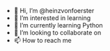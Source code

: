 - 👋 Hi, I’m @heinzvonfoerster
- 👀 I’m interested in learning
- 🌱 I’m currently learning Python
- 💞️ I’m looking to collaborate on 
- 📫 How to reach me 

<!---
heinzvonfoerster/heinzvonfoerster is a ✨ special ✨ repository because its `README.md` (this file) appears on your GitHub profile.
You can click the Preview link to take a look at your changes.
--->
